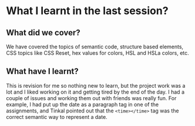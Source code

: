 # What I learnt in the last session?

## What did we cover?
We have covered the topics of semantic code, structure based elements, CSS topics like CSS Reset, hex values for colors, HSL and HSLa colors, etc.

## What have I learnt?
This is revision for me so nothing new to learn, but the project work was a lot and I liked working on it and getting tired by the end of the day. I had a couple of issues and working them out with friends was really fun. For example, I had put up the date as a paragraph tag in one of the assignments, and Tinkal pointed out that the `<time></time>` tag was the correct semantic way to represent a date.